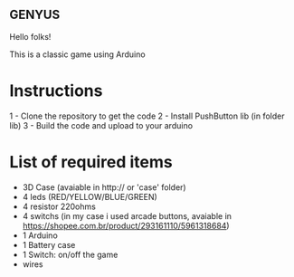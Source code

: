 ## GENYUS  

Hello folks!  

This is a classic game using Arduino 

# Instructions

1 - Clone the repository to get the code
2 - Install PushButton lib (in folder lib)
3 - Build the code and upload to your arduino

# List of required items

- 3D Case (avaiable in http:// or 'case' folder)
- 4 leds (RED/YELLOW/BLUE/GREEN)
- 4 resistor 220ohms
- 4 switchs (in my case i used arcade buttons, avaiable in https://shopee.com.br/product/293161110/5961318684)
- 1 Arduino
- 1 Battery case
- 1 Switch: on/off the game
- wires